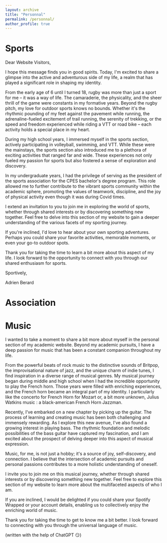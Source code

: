 ```yaml
---
layout: archive
title: "Personnal"
permalink: /personnal/
author_profile: true
---
```


# Sports
Dear Website Visitors,

I hope this message finds you in good spirits. Today, I'm excited to share a glimpse into the active and adventurous side of my life, a realm that has played a significant role in shaping my identity.

From the early age of 6 until I turned 18, rugby was more than just a sport for me – it was a way of life. The camaraderie, the physicality, and the sheer thrill of the game were constants in my formative years. Beyond the rugby pitch, my love for outdoor sports knows no bounds. Whether it's the rhythmic pounding of my feet against the pavement while running, the adrenaline-fueled excitement of trail running, the serenity of trekking, or the speed and freedom experienced while riding a VTT or road bike – each activity holds a special place in my heart.

During my high school years, I immersed myself in the sports section, actively participating in volleyball, swimming, and VTT. While these were the mainstays, the sports section also introduced me to a plethora of exciting activities that ranged far and wide. These experiences not only fueled my passion for sports but also fostered a sense of exploration and discovery.

In my undergraduate years, I had the privilege of serving as the president of the sports association for the CPES bachelor's degree program. This role allowed me to further contribute to the vibrant sports community within the academic sphere, promoting the values of teamwork, discipline, and the joy of physical activity even though it was during Covid times.

I extend an invitation to you to join me in exploring the world of sports, whether through shared interests or by discovering something new together. Feel free to delve into this section of my website to gain a deeper understanding of the various facets of my sporting journey.

If you're inclined, I'd love to hear about your own sporting adventures. Perhaps you could share your favorite activities, memorable moments, or even your go-to outdoor spots.

Thank you for taking the time to learn a bit more about this aspect of my life. I look forward to the opportunity to connect with you through our shared enthusiasm for sports.

Sportively,

Adrien Berard

# Association



# Music
 I wanted to take a moment to share a bit more about myself in the personal section of my academic website. Beyond my academic pursuits, I have a deep passion for music that has been a constant companion throughout my life.

From the powerful beats of rock music to the distinctive sounds of Britpop, the improvisational nature of jazz, and the unique charm of indie tunes, I find inspiration in a diverse range of musical genres. My musical journey began during middle and high school when I had the incredible opportunity to play the French horn. Those years were filled with enriching experiences, and the French horn became an integral part of my identity. I particularly like the concerto for French Horn for Mozart or, a bit more unknown, Julius Watkins music : a black-american French Horn Jazzman.

Recently, I've embarked on a new chapter by picking up the guitar. The process of learning and creating music has been both challenging and immensely rewarding. As I explore this new avenue, I've also found a growing interest in playing bass. The rhythmic foundation and melodic possibilities of the bass guitar have captured my fascination, and I am excited about the prospect of delving deeper into this aspect of musical expression.

Music, for me, is not just a hobby; it's a source of joy, self-discovery, and connection. I believe that the intersection of academic pursuits and personal passions contributes to a more holistic understanding of oneself.

I invite you to join me on this musical journey, whether through shared interests or by discovering something new together. Feel free to explore this section of my website to learn more about the multifaceted aspects of who I am. 

If you are inclined, I would be delighted if you could share your Spotify Wrapped or your account details, enabling us to collectively enjoy the enriching world of music.

Thank you for taking the time to get to know me a bit better. I look forward to connecting with you through the universal language of music.

(written with the help of ChatGPT :smirk:) 